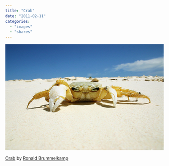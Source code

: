 ```yaml
---
title: "Crab"
date: "2011-02-11"
categories: 
  - "images"
  - "shares"
---
```


![](images/tumblr_lg5s13iKdE1qz4vrlo1_640.jpg)

[Crab](http://www.flickr.com/photos/ronski3/283511915/) by [Ronald Brummelkamp](http://flickr.com/photos/ronski3)
